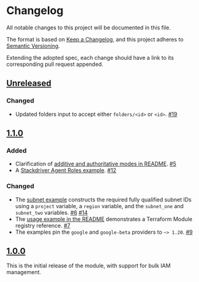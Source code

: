# Changelog

All notable changes to this project will be documented in this file.

The format is based on [Keep a Changelog][keep-a-changelog],
and this project adheres to [Semantic Versioning][semantic-versioning].

Extending the adopted spec, each change should have a link to its
corresponding pull request appended.

## [Unreleased]

### Changed

- Updated folders input to accept either `folders/<id>` or `<id>`. [#19]

## [1.1.0]

### Added

- Clarification of [additive and authoritative modes in README][modes].
  [#5]
- A [Stackdriver Agent Roles example][stackdriver-agent-roles-example].
  [#12]

### Changed

- The [subnet example][subnet-example] constructs the required fully
  qualified subnet IDs using a `project` variable, a `region` variable,
  and the `subnet_one` and `subnet_two` variables. [#6] [#14]
- The [usage example in the README][usage-example] demonstrates a
  Terraform Module registry reference. [#7]
- The examples pin the `google` and `google-beta` providers to
  `~> 1.20`. [#9]

## [1.0.0]

This is the initial release of the module, with support for bulk IAM
management.

[modes]: README.md#additive-and-authoritative-modes
[keep-a-changelog]: https://keepachangelog.com/en/1.0.0/
[semantic-versioning]: https://semver.org/spec/v2.0.0.html
[stackdriver-agent-roles-example]: examples/stackdriver_agent_roles
[subnet-example]: examples/subnet
[usage-example]: README.md#usage

[Unreleased]: https://github.com/terraform-google-modules/terraform-google-iam/compare/v1.1.0...HEAD
[1.1.0]: https://github.com/terraform-google-modules/terraform-google-iam/compare/v1.0.0...v1.1.0
[1.0.0]: https://github.com/terraform-google-modules/terraform-google-iam/releases/tag/v1.0.0

[#5]: https://github.com/terraform-google-modules/terraform-google-iam/pull/5
[#6]: https://github.com/terraform-google-modules/terraform-google-iam/pull/6
[#7]: https://github.com/terraform-google-modules/terraform-google-iam/pull/7
[#9]: https://github.com/terraform-google-modules/terraform-google-iam/pull/9
[#12]: https://github.com/terraform-google-modules/terraform-google-iam/pull/12
[#14]: https://github.com/terraform-google-modules/terraform-google-iam/pull/14
[#19]: https://github.com/terraform-google-modules/terraform-google-iam/pull/19
